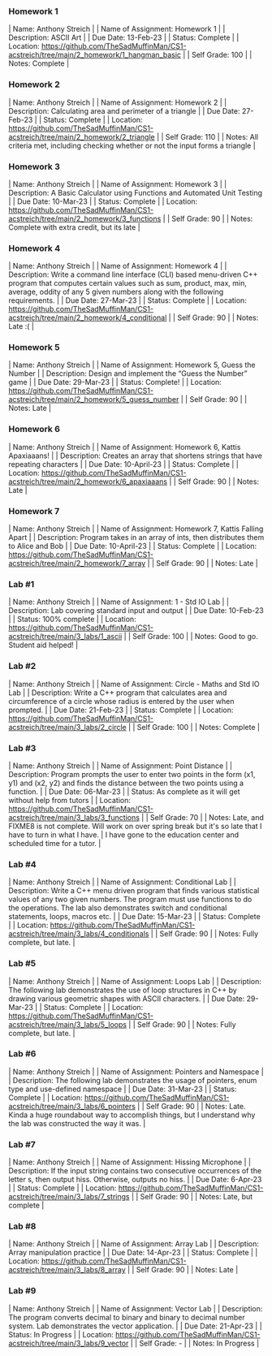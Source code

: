 ### Homework 1
| Name: Anthony Streich |
| Name of Assignment: Homework 1 |
| Description: ASCII Art |
| Due Date: 13-Feb-23 |
| Status: Complete |
| Location: https://github.com/TheSadMuffinMan/CS1-acstreich/tree/main/2_homework/1_hangman_basic |
| Self Grade: 100 |
| Notes: Complete |

### Homework 2
| Name: Anthony Streich |
| Name of Assignment: Homework 2 |
| Description: Calculating area and perimeter of a triangle |
| Due Date: 27-Feb-23 |
| Status: Complete |
| Location: https://github.com/TheSadMuffinMan/CS1-acstreich/tree/main/2_homework/2_triangle |
| Self Grade: 110 |
| Notes: All criteria met, including checking whether or not the input forms a triangle |

### Homework 3
| Name: Anthony Streich |
| Name of Assignment: Homework 3 |
| Description: A Basic Calculator using Functions and Automated Unit Testing |
| Due Date: 10-Mar-23 |
| Status: Complete |
| Location: https://github.com/TheSadMuffinMan/CS1-acstreich/tree/main/2_homework/3_functions |
| Self Grade: 90 |
| Notes: Complete with extra credit, but its late |

### Homework 4
| Name: Anthony Streich |
| Name of Assignment: Homework 4 |
| Description: Write a command line interface (CLI) based menu-driven C++ program that computes certain values such as sum, product, max, min, average, oddity of any 5 given numbers along with the following requirements. |
| Due Date: 27-Mar-23 |
| Status: Complete |
| Location: https://github.com/TheSadMuffinMan/CS1-acstreich/tree/main/2_homework/4_conditional |
| Self Grade: 90 |
| Notes: Late :( |

### Homework 5
| Name: Anthony Streich |
| Name of Assignment: Homework 5, Guess the Number |
| Description: Design and implement the “Guess the Number” game |
| Due Date: 29-Mar-23 |
| Status: Complete! |
| Location: https://github.com/TheSadMuffinMan/CS1-acstreich/tree/main/2_homework/5_guess_number |
| Self Grade: 90 |
| Notes: Late |

### Homework 6
| Name: Anthony Streich |
| Name of Assignment: Homework 6, Kattis Apaxiaaans! |
| Description: Creates an array that shortens strings that have repeating characters |
| Due Date: 10-April-23 |
| Status: Complete |
| Location: https://github.com/TheSadMuffinMan/CS1-acstreich/tree/main/2_homework/6_apaxiaaans |
| Self Grade: 90 |
| Notes: Late |

### Homework 7
| Name: Anthony Streich |
| Name of Assignment: Homework 7, Kattis Falling Apart |
| Description: Program takes in an array of ints, then distributes them to Alice and Bob |
| Due Date: 10-April-23 |
| Status: Complete |
| Location: https://github.com/TheSadMuffinMan/CS1-acstreich/tree/main/2_homework/7_array |
| Self Grade: 90 |
| Notes: Late |


### Lab #1
| Name: Anthony Streich |
| Name of Assignment: 1 - Std IO Lab |
| Description: Lab covering standard input and output |
| Due Date: 10-Feb-23 |
| Status: 100% complete |
| Location: https://github.com/TheSadMuffinMan/CS1-acstreich/tree/main/3_labs/1_ascii |
| Self Grade: 100 |
| Notes: Good to go. Student aid helped! |

### Lab #2
| Name: Anthony Streich |
| Name of Assignment: Circle - Maths and Std IO Lab |
| Description: Write a C++ program that calculates area and circumference of a circle whose radius is entered by the user when prompted. |
| Due Date: 21-Feb-23 |
| Status: Complete |
| Location: https://github.com/TheSadMuffinMan/CS1-acstreich/tree/main/3_labs/2_circle |
| Self Grade: 100 |
| Notes: Complete |

### Lab #3
| Name: Anthony Streich |
| Name of Assignment: Point Distance |
| Description: Program prompts the user to enter two points in the form (x1, y1) and (x2, y2) and finds the distance between the two points using a function. |
| Due Date: 06-Mar-23 |
| Status: As complete as it will get without help from tutors |
| Location: https://github.com/TheSadMuffinMan/CS1-acstreich/tree/main/3_labs/3_functions |
| Self Grade: 70 |
| Notes: Late, and FIXME8 is not complete. Will work on over spring break but it's so late that I have to turn in what I have.
| I have gone to the education center and scheduled time for a tutor. |

### Lab #4
| Name: Anthony Streich |
| Name of Assignment: Conditional Lab |
| Description: Write a C++ menu driven program that finds various statistical values of any two given numbers. The program must use functions to do the operations. The lab also demonstrates switch and conditional statements, loops, macros etc. |
| Due Date: 15-Mar-23 |
| Status: Complete |
| Location: https://github.com/TheSadMuffinMan/CS1-acstreich/tree/main/3_labs/4_conditionals |
| Self Grade: 90 |
| Notes: Fully complete, but late. |

### Lab #5
| Name: Anthony Streich |
| Name of Assignment: Loops Lab |
| Description: The following lab demonstrates the use of loop structures in C++ by drawing various geometric shapes with ASCII characters. |
| Due Date: 29-Mar-23 |
| Status: Complete |
| Location: https://github.com/TheSadMuffinMan/CS1-acstreich/tree/main/3_labs/5_loops |
| Self Grade: 90 |
| Notes: Fully complete, but late. |

### Lab #6
| Name: Anthony Streich |
| Name of Assignment: Pointers and Namespace |
| Description: The following lab demonstrates the usage of pointers, enum type and use-defined namespace |
| Due Date: 31-Mar-23 |
| Status: Complete |
| Location: https://github.com/TheSadMuffinMan/CS1-acstreich/tree/main/3_labs/6_pointers |
| Self Grade: 90 |
| Notes: Late. Kinda a huge roundabout way to accomplish things, but I understand why the lab was constructed the way it was. |

### Lab #7
| Name: Anthony Streich |
| Name of Assignment: Hissing Microphone |
| Description: If the input string contains two consecutive occurrences of the letter s, then output hiss. Otherwise, outputs no hiss. |
| Due Date: 6-Apr-23 |
| Status: Complete |
| Location: https://github.com/TheSadMuffinMan/CS1-acstreich/tree/main/3_labs/7_strings |
| Self Grade: 90 |
| Notes: Late, but complete |

### Lab #8
| Name: Anthony Streich |
| Name of Assignment: Array Lab |
| Description: Array manipulation practice |
| Due Date: 14-Apr-23 |
| Status: Complete |
| Location: https://github.com/TheSadMuffinMan/CS1-acstreich/tree/main/3_labs/8_array |
| Self Grade: 90 |
| Notes: Late |

### Lab #9
| Name: Anthony Streich |
| Name of Assignment: Vector Lab |
| Description: The program converts decimal to binary and binary to decimal number system. Lab demonstrates the vector application.  |
| Due Date: 21-Apr-23 |
| Status: In Progress |
| Location: https://github.com/TheSadMuffinMan/CS1-acstreich/tree/main/3_labs/9_vector |
| Self Grade: - |
| Notes: In Progress |